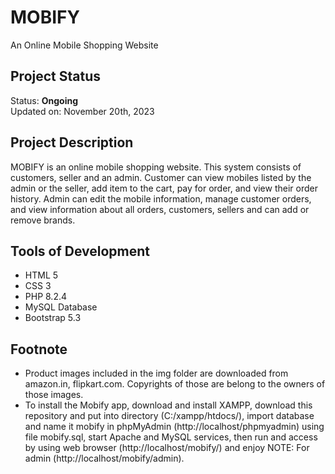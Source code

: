 # MOBIFY
An Online Mobile Shopping Website

## Project Status
Status: **Ongoing**\
Updated on: November 20th, 2023

## Project Description
MOBIFY is an online mobile shopping website. This system consists of customers, seller and an admin. Customer can view mobiles listed by the admin or the seller, add item to the cart, pay for order, and view their order history. Admin can edit the mobile information, manage customer orders, and view information about all orders, customers, sellers and can add or remove brands.

## Tools of Development
- HTML 5
- CSS 3
- PHP 8.2.4
- MySQL Database
- Bootstrap 5.3

## Footnote
- Product images included in the img folder are downloaded from amazon.in, flipkart.com. Copyrights of those are belong to the owners of those images.
- To install the Mobify app, download and install XAMPP, download this repository and put into directory (C:/xampp/htdocs/), import database and name it mobify in phpMyAdmin (http://localhost/phpmyadmin) using file mobify.sql, start Apache and MySQL services, then run and access by using web browser (http://localhost/mobify/) and enjoy NOTE: For admin (http://localhost/mobify/admin).
